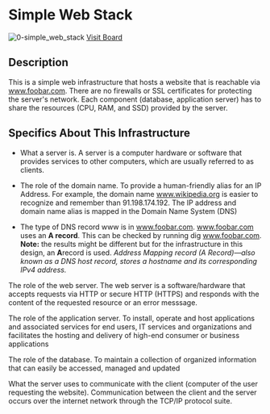 # **Simple Web Stack**
![0-simple_web_stack](https://user-images.githubusercontent.com/113893717/227799316-c2beb692-bdd1-464c-9258-cb6067a1604f.jpg)
[Visit Board](https://miro.com/app/board/uXjVMZCiJUw=/)

## Description
This is a simple web infrastructure that hosts a website that is reachable via www.foobar.com. There are no firewalls or SSL certificates for protecting the server's network. Each component (database, application server) has to share the resources (CPU, RAM, and SSD) provided by the server.

## Specifics About This Infrastructure
* What a server is.
  A server is a computer hardware or software that provides services to other computers, which are usually referred to as clients.

* The role of the domain name.
  To provide a human-friendly alias for an IP Address. For example, the domain name www.wikipedia.org is easier to recognize and 
  remember than 91.198.174.192. The IP address and domain name alias is mapped in the Domain Name System (DNS)

* The type of DNS record www is in www.foobar.com.
  www.foobar.com uses an **A record**. This can be checked by running dig www.foobar.com.
  **Note:** the results might be different but for the infrastructure in this design, an **A**record is used.
  _Address Mapping record (A Record)—also known as a DNS host record, stores a hostname and its corresponding IPv4 address._

The role of the web server.
The web server is a software/hardware that accepts requests via HTTP or secure HTTP (HTTPS) and responds with the content of the requested resource or an error messsage.

The role of the application server.
To install, operate and host applications and associated services for end users, IT services and organizations and facilitates the hosting and delivery of high-end consumer or business applications

The role of the database.
To maintain a collection of organized information that can easily be accessed, managed and updated

What the server uses to communicate with the client (computer of the user requesting the website).
Communication between the client and the server occurs over the internet network through the TCP/IP protocol suite.
